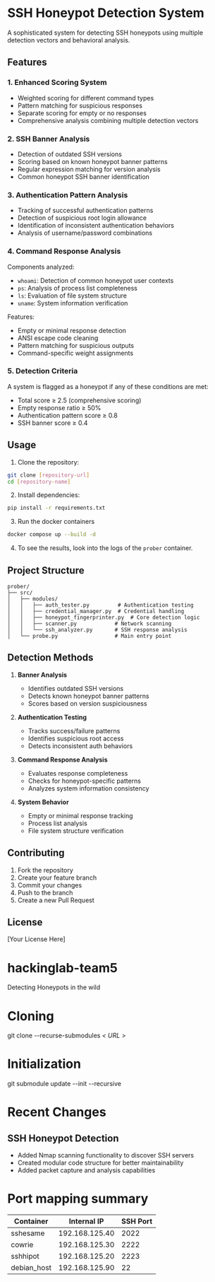 # SSH Honeypot Detection System

A sophisticated system for detecting SSH honeypots using multiple detection vectors and behavioral analysis.

## Features

### 1. Enhanced Scoring System
- Weighted scoring for different command types
- Pattern matching for suspicious responses
- Separate scoring for empty or no responses
- Comprehensive analysis combining multiple detection vectors

### 2. SSH Banner Analysis
- Detection of outdated SSH versions
- Scoring based on known honeypot banner patterns
- Regular expression matching for version analysis
- Common honeypot SSH banner identification

### 3. Authentication Pattern Analysis
- Tracking of successful authentication patterns
- Detection of suspicious root login allowance
- Identification of inconsistent authentication behaviors
- Analysis of username/password combinations

### 4. Command Response Analysis
Components analyzed:
- `whoami`: Detection of common honeypot user contexts
- `ps`: Analysis of process list completeness
- `ls`: Evaluation of file system structure
- `uname`: System information verification

Features:
- Empty or minimal response detection
- ANSI escape code cleaning
- Pattern matching for suspicious outputs
- Command-specific weight assignments

### 5. Detection Criteria

A system is flagged as a honeypot if any of these conditions are met:
- Total score ≥ 2.5 (comprehensive scoring)
- Empty response ratio ≥ 50%
- Authentication pattern score ≥ 0.8
- SSH banner score ≥ 0.4

## Usage

1. Clone the repository:
```bash
git clone [repository-url]
cd [repository-name]
```

2. Install dependencies:
```bash
pip install -r requirements.txt
```

3. Run the docker containers
```bash
docker compose up --build -d
```

4. To see the results, look into the logs of the `prober` container.

## Project Structure

```
prober/
├── src/
│   ├── modules/
│   │   ├── auth_tester.py         # Authentication testing
│   │   ├── credential_manager.py  # Credential handling
│   │   ├── honeypot_fingerprinter.py  # Core detection logic
│   │   ├── scanner.py            # Network scanning
│   │   └── ssh_analyzer.py       # SSH response analysis
│   └── probe.py                  # Main entry point
```

## Detection Methods

1. **Banner Analysis**
   - Identifies outdated SSH versions
   - Detects known honeypot banner patterns
   - Scores based on version suspiciousness

2. **Authentication Testing**
   - Tracks success/failure patterns
   - Identifies suspicious root access
   - Detects inconsistent auth behaviors

3. **Command Response Analysis**
   - Evaluates response completeness
   - Checks for honeypot-specific patterns
   - Analyzes system information consistency

4. **System Behavior**
   - Empty or minimal response tracking
   - Process list analysis
   - File system structure verification

## Contributing

1. Fork the repository
2. Create your feature branch
3. Commit your changes
4. Push to the branch
5. Create a new Pull Request

## License

[Your License Here]

# hackinglab-team5
Detecting Honeypots in the wild

# Cloning
git clone --recurse-submodules  *< URL >*
# Initialization
git submodule update --init --recursive

# Recent Changes
## SSH Honeypot Detection
- Added Nmap scanning functionality to discover SSH servers
- Created modular code structure for better maintainability
- Added packet capture and analysis capabilities

# Port mapping summary
| Container   | Internal IP     | SSH Port |
|------------|-----------------|----------|
| sshesame   | 192.168.125.40  | 2022     |
| cowrie     | 192.168.125.30  | 2222     |
| sshhipot   | 192.168.125.20  | 2223     |
| debian_host| 192.168.125.90  | 22       |
